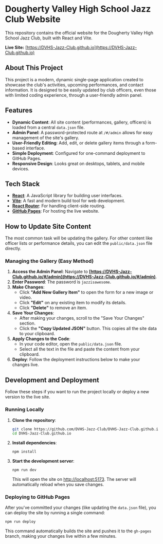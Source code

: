 # Dougherty Valley High School Jazz Club Website

This repository contains the official website for the Dougherty Valley High School Jazz Club, built with React and Vite.

**Live Site:** [https://DVHS-Jazz-Club.github.io](https://DVHS-Jazz-Club.github.io)

## About This Project

This project is a modern, dynamic single-page application created to showcase the club's activities, upcoming performances, and contact information. It is designed to be easily updated by club officers, even those with limited coding experience, through a user-friendly admin panel.

## Features

- **Dynamic Content**: All site content (performances, gallery, officers) is loaded from a central `data.json` file.
- **Admin Panel**: A password-protected route at `/#/admin` allows for easy management of the site's gallery.
- **User-Friendly Editing**: Add, edit, or delete gallery items through a form-based interface.
- **Simple Deployment**: Configured for one-command deployment to GitHub Pages.
- **Responsive Design**: Looks great on desktops, tablets, and mobile devices.

## Tech Stack

- **[React](https://react.dev/)**: A JavaScript library for building user interfaces.
- **[Vite](https://vitejs.dev/)**: A fast and modern build tool for web development.
- **[React Router](https://reactrouter.com/)**: For handling client-side routing.
- **[GitHub Pages](https://pages.github.com/)**: For hosting the live website.

## How to Update Site Content

The most common task will be updating the gallery. For other content like officer lists or performance details, you can edit the `public/data.json` file directly.

### Managing the Gallery (Easy Method)

1.  **Access the Admin Panel**: Navigate to **[https://DVHS-Jazz-Club.github.io/#/admin](https://DVHS-Jazz-Club.github.io/#/admin)**.
2.  **Enter Password**: The password is `jazzisawesome`.
3.  **Make Changes**:
    - Click **"Add New Gallery Item"** to open the form for a new image or video.
    - Click **"Edit"** on any existing item to modify its details.
    - Click **"Delete"** to remove an item.
4.  **Save Your Changes**:
    - After making your changes, scroll to the "Save Your Changes" section.
    - Click the **"Copy Updated JSON"** button. This copies all the site data to your clipboard.
5.  **Apply Changes to the Code**:
    - In your code editor, open the `public/data.json` file.
    - Select all the text in the file and paste the content from your clipboard.
6.  **Deploy**: Follow the deployment instructions below to make your changes live.

## Development and Deployment

Follow these steps if you want to run the project locally or deploy a new version to the live site.

### Running Locally

1.  **Clone the repository**:
    ```sh
    git clone https://github.com/DVHS-Jazz-Club/DVHS-Jazz-Club.github.io.git
    cd DVHS-Jazz-Club.github.io
    ```
2.  **Install dependencies**:
    ```sh
    npm install
    ```
3.  **Start the development server**:
    ```sh
    npm run dev
    ```
    This will open the site on [http://localhost:5173](http://localhost:5173). The server will automatically reload when you save changes.

### Deploying to GitHub Pages

After you've committed your changes (like updating the `data.json` file), you can deploy the site by running a single command:

```sh
npm run deploy
```

This command automatically builds the site and pushes it to the `gh-pages` branch, making your changes live within a few minutes.
